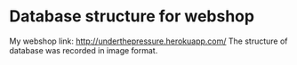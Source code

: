 # Database structure for webshop
My webshop link: http://underthepressure.herokuapp.com/
The structure of database was recorded in image format.
